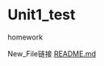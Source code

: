 # Unit1_test
homework

New_File链接 [README.md](https://raw.githubusercontent.com/xiaoHuaHuaHuaHuaHua/Unit1_test/main/New_File)
